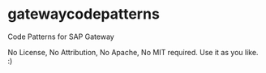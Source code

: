 # gatewaycodepatterns
Code Patterns for SAP Gateway

No License, No Attribution, No Apache, No MIT required. Use it as you like. :)
